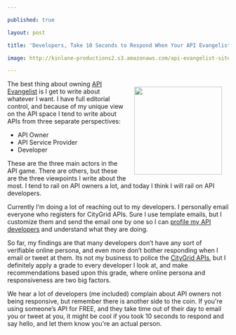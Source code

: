 ---
published: true
layout: post
title: 'Developers, Take 10 Seconds to Respond When Your API Evangelist Reaches Out'
image: http://kinlane-productions2.s3.amazonaws.com/api-evangelist-site/blog/reaching_out.jpg
---

<p><img style="padding: 15px;" src="https://kinlane-productions2.s3.amazonaws.com/api-evangelist/reaching_out.jpg" alt="" width="200" align="right" />
<p>The best thing about owning <a title="API Evangelist" href="http://apievangelist.com">API Evangelist</a> is I get to write about whatever I want.  I have full editorial control, and because of my unique view on the API space I tend to write about APIs from three separate perspectives:
<ul class="mainlist">
<li>API Owner</li>
<li>API Service Provider</li>
<li>Developer</li>
</ul>
<p>These are the three main actors in the API game.  There are others, but these are the three viewpoints I write about the most.  I tend to rail on API owners a lot, and today I think I will rail on API developers.
<p>Currently I&rsquo;m doing a lot of reaching out to my developers.  I personally email everyone who registers for CityGrid APIs.  Sure I use template emails, but I customize them and send the email one by one so I can <a title="profile my API developers" href="/2012/04/17/profiling-api-developers/index.php">profile my API developers</a> and understand what they are doing.
<p>So far, my findings are that many developers don&rsquo;t have any sort of verifiable online persona, and even more don&rsquo;t bother responding when I email or tweet at them.  Its not my business to police the <a title="CityGrid APIs" href="http://www.citygridmedia.com/developer/">CityGrid APIs</a>, but I definitely apply a grade to every developer I look at, and make recommendations based upon this grade, where online persona and responsiveness are two big factors.
<p>We hear a lot of developers (me included) complain about API owners not being responsive, but remember there is another side to the coin.  If you're using someone&rsquo;s API for FREE, and they take time out of their day to email you or tweet at you, it might be cool if you took 10 seconds to respond and say hello, and let them know you're an actual person.

